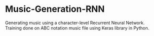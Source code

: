 # Music-Generation-RNN
Generating music using a character-level Recurrent Neural Network.
Training done on ABC notation music file using Keras library in Python.
